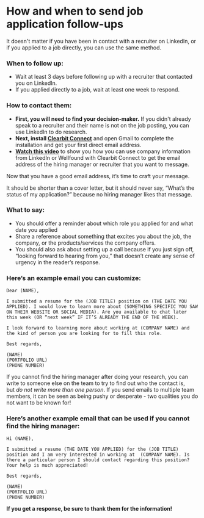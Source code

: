 # How and when to send job application follow-ups

It doesn't matter if you have been in contact with a recruiter on LinkedIn, or if you applied to a job directly, you can use the same method.

### **When to follow up:**

- Wait at least 3 days before following up with a recruiter that contacted you on LinkedIn.
- If you applied directly to a job, wait at least one week to respond.

### **How to contact them:**

- **First, you will need to find your decision-maker.** If you didn't already speak to a recruiter and their name is not on the job posting, you can use LinkedIn to do research.
- **Next, install [Clearbit Connect](https://chrome.google.com/webstore/detail/clearbit-connect-supercha/pmnhcgfcafcnkbengdcanjablaabjplo)** and open Gmail to complete the installation and get your first direct email address.
- **[Watch this video](https://www.loom.com/share/6469dbca42364393856f13b0fb5204e8)** to show you how you can use company information from LinkedIn or Wellfound with Clearbit Connect to get the email address of the hiring manager or recruiter that you want to message.

Now that you have a good email address, it’s time to craft your message.

It should be shorter than a cover letter, but it should never say, “What’s the status of my application?” because no hiring manager likes that message.

### **What to say:**

- You should offer a reminder about which role you applied for and what date you applied
- Share a reference about something that excites you about the job, the company, or the products/services the company offers.
- You should also ask about setting up a call because if you just sign off, “looking forward to hearing from you,” that doesn’t create any sense of urgency in the reader’s response.

### **Here’s an example email you can customize:**

```
Dear (NAME),

I submitted a resume for the (JOB TITLE) position on (THE DATE YOU APPLIED). I would love to learn more about (SOMETHING SPECIFIC YOU SAW ON THEIR WEBSITE OR SOCIAL MEDIA). Are you available to chat later this week (OR “next week” IF IT’S ALREADY THE END OF THE WEEK).

I look forward to learning more about working at (COMPANY NAME) and the kind of person you are looking for to fill this role.

Best regards,

(NAME)
(PORTFOLIO URL)
(PHONE NUMBER)
```

If you cannot find the hiring manager after doing your research, you can write to someone else on the team to try to find out who the contact is, but *do not write more than one person*. If you send emails to multiple team members, it can be seen as being pushy or desperate - two qualities you do not want to be known for!

### **Here’s another example email that can be used if you cannot find the hiring manager:**

```
Hi (NAME),

I submitted a resume (THE DATE YOU APPLIED) for the (JOB TITLE) position and I am very interested in working at  (COMPANY NAME). Is there a particular person I should contact regarding this position? Your help is much appreciated!

Best regards,

(NAME)
(PORTFOLIO URL)
(PHONE NUMBER)
```

**If you get a response, be sure to thank them for the information!**
